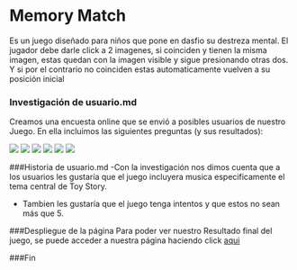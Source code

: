 # Memory Match
Es un juego diseñado para niños que pone en dasfio su destreza mental.
El jugador debe darle click a 2 imagenes, si coinciden y tienen la
 misma imagen, estas quedan con la imagen visible y sigue
  presionando otras dos. Y si por el contrario no coinciden estas
   automaticamente vuelven a su posición inicial



### Investigación de usuario.md
Creamos una encuesta online que se envió a posibles usuarios de nuestro Juego. En ella incluimos las siguientes preguntas (y sus resultados):



![]([https://i.ibb.co/SQjg2GY/Usuario.png)
![](https://i.ibb.co/Qjmb909/Captura-de-Pantalla-2022-08-16-a-la-s-09-59-12.png)
![](https://i.ibb.co/hfxSJS4/Captura-de-Pantalla-2022-08-16-a-la-s-09-58-50.png)
![](https://i.ibb.co/p0pJG9V/Captura-de-Pantalla-2022-08-16-a-la-s-09-58-22.png)
![](https://i.ibb.co/H2TsnrX/Captura-de-Pantalla-2022-08-16-a-la-s-09-57-51.png)
![](https://i.ibb.co/tJYVxjD/Captura-de-Pantalla-2022-08-16-a-la-s-09-57-23.png)

###Historia de usuario.md
-Con la investigación nos dimos cuenta que a los usuarios les gustaría que el juego incluyera musica especificamente el tema central de Toy Story.
- Tambien les gustaría que el juego tenga intentos y que estos no sean más que 5.




###Despliegue de la página
Para poder ver nuestro Resultado final del juego, se puede acceder a nuestra página haciendo click  [aqui](https://paulaamigo.github.io/SCL021-memory-match/)



###Fin